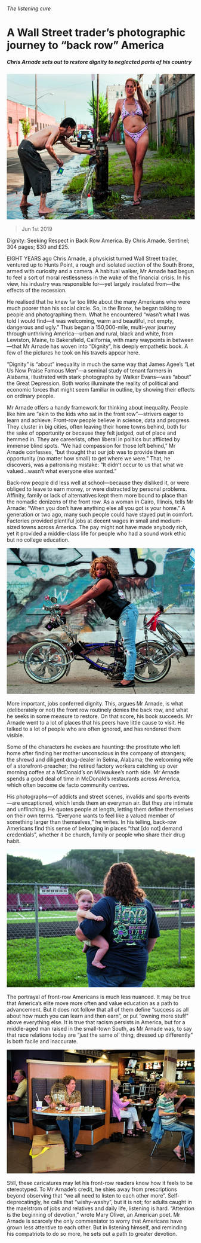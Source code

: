###### The listening cure

# A Wall Street trader’s photographic journey to “back row” America 

##### Chris Arnade sets out to restore dignity to neglected parts of his country 

![image](images/20190601_bkp012_1280.jpg) 

> Jun 1st 2019 

Dignity: Seeking Respect in Back Row America. By Chris Arnade. Sentinel; 304 pages; $30 and £25. 

EIGHT YEARS ago Chris Arnade, a physicist turned Wall Street trader, ventured up to Hunts Point, a rough and isolated section of the South Bronx, armed with curiosity and a camera. A habitual walker, Mr Arnade had begun to feel a sort of moral restlessness in the wake of the financial crisis. In his view, his industry was responsible for—yet largely insulated from—the effects of the recession. 

He realised that he knew far too little about the many Americans who were much poorer than his social circle. So, in the Bronx, he began talking to people and photographing them. What he encountered “wasn’t what I was told I would find—it was welcoming, warm and beautiful, not empty, dangerous and ugly.” Thus began a 150,000-mile, multi-year journey through unthriving America—urban and rural, black and white, from Lewiston, Maine, to Bakersfield, California, with many waypoints in between—that Mr Arnade has woven into “Dignity”, his deeply empathetic book. A few of the pictures he took on his travels appear here. 

“Dignity” is “about” inequality in much the same way that James Agee’s “Let Us Now Praise Famous Men”—a seminal study of tenant farmers in Alabama, illustrated with stark photographs by Walker Evans—was “about” the Great Depression. Both works illuminate the reality of political and economic forces that might seem familiar in outline, by showing their effects on ordinary people. 

Mr Arnade offers a handy framework for thinking about inequality. People like him are “akin to the kids who sat in the front row”—strivers eager to learn and achieve. Front-row people believe in science, data and progress. They cluster in big cities, often leaving their home towns behind, both for the sake of opportunity or because they felt judged, out of place and hemmed in. They are careerists, often liberal in politics but afflicted by immense blind spots. “We had compassion for those left behind,” Mr Arnade confesses, “but thought that our job was to provide them an opportunity (no matter how small) to get where we were.” That, he discovers, was a patronising mistake: “It didn’t occur to us that what we valued…wasn’t what everyone else wanted.” 

Back-row people did less well at school—because they disliked it, or were obliged to leave to earn money, or were distracted by personal problems. Affinity, family or lack of alternatives kept them more bound to place than the nomadic denizens of the front row. As a woman in Cairo, Illinois, tells Mr Arnade: “When you don’t have anything else all you got is your home.” A generation or two ago, many such people could have stayed put in comfort. Factories provided plentiful jobs at decent wages in small and medium-sized towns across America. The pay might not have made anybody rich, yet it provided a middle-class life for people who had a sound work ethic but no college education. 

![image](images/20190601_bkp010_1280.jpg) 

More important, jobs conferred dignity. This, argues Mr Arnade, is what (deliberately or not) the front row routinely denies the back row, and what he seeks in some measure to restore. On that score, his book succeeds. Mr Arnade went to a lot of places that his peers have little cause to visit. He talked to a lot of people who are often ignored, and has rendered them visible. 

Some of the characters he evokes are haunting: the prostitute who left home after finding her mother unconscious in the company of strangers; the shrewd and diligent drug-dealer in Selma, Alabama; the welcoming wife of a storefront-preacher; the retired factory workers catching up over morning coffee at a McDonald’s on Milwaukee’s north side. Mr Arnade spends a good deal of time in McDonald’s restaurants across America, which often become de facto community centres. 

His photographs—of addicts and street scenes, invalids and sports events—are uncaptioned, which lends them an everyman air. But they are intimate and unflinching. He quotes people at length, letting them define themselves on their own terms. “Everyone wants to feel like a valued member of something larger than themselves,” he writes. In his telling, back-row Americans find this sense of belonging in places “that [do not] demand credentials”, whether it be church, family or people who share their drug habit. 

![image](images/20190601_bkp011_1280.jpg) 

The portrayal of front-row Americans is much less nuanced. It may be true that America’s elite move more often and value education as a path to advancement. But it does not follow that all of them define “success as all about how much you can learn and then earn”, or put “owning more stuff” above everything else. It is true that racism persists in America, but for a middle-aged man raised in the small-town South, as Mr Arnade was, to say that race relations today are “just the same ol’ thing, dressed up differently” is both facile and inaccurate. 

![image](images/dignity_foreconomist-1.jpg) 

Still, these caricatures may let his front-row readers know how it feels to be stereotyped. To Mr Arnade’s credit, he shies away from prescriptions beyond observing that “we all need to listen to each other more”. Self-deprecatingly, he calls that “wishy-washy”, but it is not; for adults caught in the maelstrom of jobs and relatives and daily life, listening is hard. “Attention is the beginning of devotion,” wrote Mary Oliver, an American poet. Mr Arnade is scarcely the only commentator to worry that Americans have grown less attentive to each other. But in listening himself, and reminding his compatriots to do so more, he sets out a path to greater devotion. 

